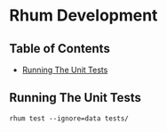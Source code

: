 # Rhum Development

## Table of Contents

- [Running The Unit Tests](#running-the-unit-tests)

## Running The Unit Tests

```
rhum test --ignore=data tests/
```
